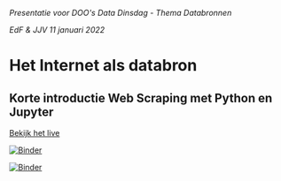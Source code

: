 *Presentatie voor DOO's Data Dinsdag - Thema Databronnen*

*EdF & JJV 11 januari 2022*
                  

# Het Internet als databron 
## Korte introductie Web Scraping met Python en Jupyter

[Bekijk het live](introductie_databronnen.ipynb)

[![Binder](https://mybinder.org/badge_logo.svg)](https://mybinder.org/v2/gh/EdF2021/presentatie/main?tree=introductie_databronnen.ipynb/tree)

[![Binder](https://mybinder.org/badge_logo.svg)](https://mybinder.org/v2/gh/EdF2021/presentatie/adbe43af4939b8e1d4f7d32a6bcca23d965c88b1?urlpath=lab%2Ftree%2Fintroductie_databronnen.ipynb)









